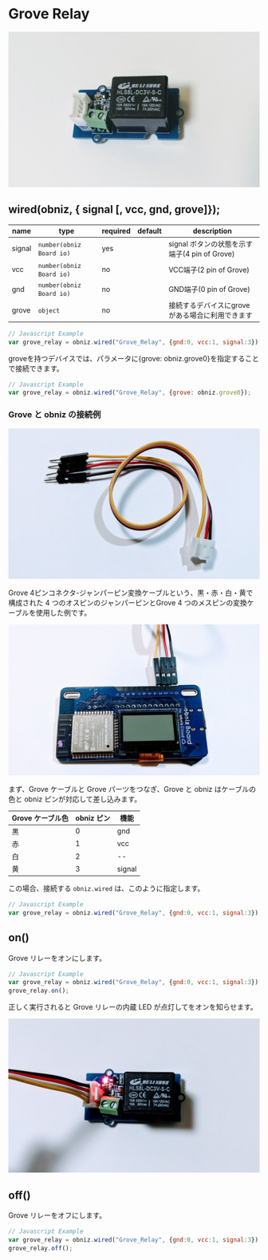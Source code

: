 # Grove Relay

![](image.jpg)

## wired(obniz,  { signal [, vcc, gnd, grove]});

| name   | type                     | required | default | description                        |
|--------|--------------------------|----------|---------|------------------------------------|
| signal | `number(obniz Board io)` | yes      | &nbsp;  | signal ボタンの状態を示す端子(4 pin of Grove) |
| vcc    | `number(obniz Board io)` | no       | &nbsp;  | VCC端子(2 pin of Grove)              |
| gnd    | `number(obniz Board io)` | no       | &nbsp;  | GND端子(0 pin of Grove)              |
| grove  | `object`                 | no       | &nbsp;  | 接続するデバイスにgroveがある場合に利用できます         |

```Javascript
// Javascript Example
var grove_relay = obniz.wired("Grove_Relay", {gnd:0, vcc:1, signal:3});
```

groveを持つデバイスでは、パラメータに{grove: obniz.grove0}を指定することで接続できます。

```Javascript
// Javascript Example
var grove_relay = obniz.wired("Grove_Relay", {grove: obniz.grove0});
``` 

### Grove と obniz の接続例

![](grove_cable.jpg)

Grove 4ピンコネクタ-ジャンパーピン変換ケーブルという、黒・赤・白・黄で構成された 4 つのオスピンのジャンパーピンとGrove 4 つのメスピンの変換ケーブルを使用した例です。

![](connect_cable_to_obniz.jpg)

まず、Grove ケーブルと Grove パーツをつなぎ、Grove と obniz はケーブルの色と obniz ピンが対応して差し込みます。

| Grove ケーブル色 | obniz ピン | 機能     |
|-------------|----------|--------|
| 黒           | 0        | gnd    |
| 赤           | 1        | vcc    |
| 白           | 2        | --     |
| 黄           | 3        | signal |

この場合、接続する `obniz.wired` は、このように指定します。

```Javascript
// Javascript Example
var grove_relay = obniz.wired("Grove_Relay", {gnd:0, vcc:1, signal:3});
```

## on()

Grove リレーをオンにします。

```Javascript
// Javascript Example
var grove_relay = obniz.wired("Grove_Relay", {gnd:0, vcc:1, signal:3});
grove_relay.on();
```

正しく実行されると Grove リレーの内蔵 LED が点灯してをオンを知らせます。

![](relay_on.jpg)

## off()

Grove リレーをオフにします。

```Javascript
// Javascript Example
var grove_relay = obniz.wired("Grove_Relay", {gnd:0, vcc:1, signal:3});
grove_relay.off();
```